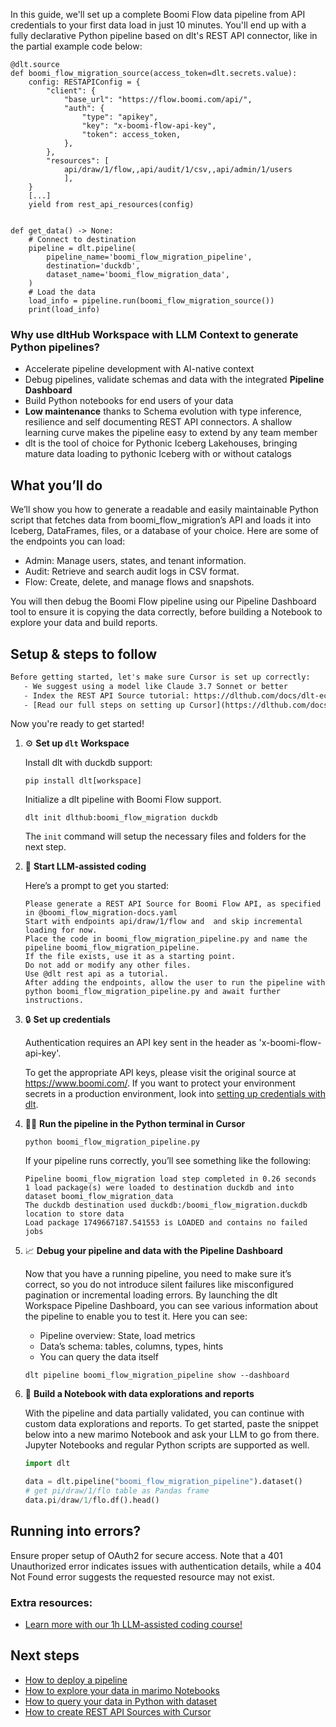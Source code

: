 In this guide, we'll set up a complete Boomi Flow data pipeline from API credentials to your first data load in just 10 minutes. You'll end up with a fully declarative Python pipeline based on dlt's REST API connector, like in the partial example code below:

```python-outcome
@dlt.source
def boomi_flow_migration_source(access_token=dlt.secrets.value):
    config: RESTAPIConfig = {
        "client": {
            "base_url": "https://flow.boomi.com/api/",
            "auth": {
                "type": "apikey",
                "key": "x-boomi-flow-api-key",
                "token": access_token,
            },
        },
        "resources": [
            api/draw/1/flow,,api/audit/1/csv,,api/admin/1/users
            ],
    }
    [...]
    yield from rest_api_resources(config)


def get_data() -> None:
    # Connect to destination
    pipeline = dlt.pipeline(
        pipeline_name='boomi_flow_migration_pipeline',
        destination='duckdb',
        dataset_name='boomi_flow_migration_data', 
    )
    # Load the data
    load_info = pipeline.run(boomi_flow_migration_source())
    print(load_info) 
```

### Why use dltHub Workspace with LLM Context to generate Python pipelines?

- Accelerate pipeline development with AI-native context
- Debug pipelines, validate schemas and data with the integrated **Pipeline Dashboard**
- Build Python notebooks for end users of your data
- **Low maintenance** thanks to Schema evolution with type inference, resilience and self documenting REST API connectors. A shallow learning curve makes the pipeline easy to extend by any team member
- dlt is the tool of choice for Pythonic Iceberg Lakehouses, bringing mature data loading to pythonic Iceberg with or without catalogs

## What you’ll do

We’ll show you how to generate a readable and easily maintainable Python script that fetches data from boomi_flow_migration’s API and loads it into Iceberg, DataFrames, files, or a database of your choice. Here are some of the endpoints you can load:

- Admin: Manage users, states, and tenant information.
- Audit: Retrieve and search audit logs in CSV format.
- Flow: Create, delete, and manage flows and snapshots.

You will then debug the Boomi Flow pipeline using our Pipeline Dashboard tool to ensure it is copying the data correctly, before building a Notebook to explore your data and build reports.

## Setup & steps to follow

```default
Before getting started, let's make sure Cursor is set up correctly:
   - We suggest using a model like Claude 3.7 Sonnet or better
   - Index the REST API Source tutorial: https://dlthub.com/docs/dlt-ecosystem/verified-sources/rest_api/ and add it to context as **@dlt rest api**
   - [Read our full steps on setting up Cursor](https://dlthub.com/docs/dlt-ecosystem/llm-tooling/cursor-restapi#23-configuring-cursor-with-documentation)
```

Now you're ready to get started!

1. ⚙️ **Set up `dlt` Workspace**
    
    Install dlt with duckdb support:
    ```shell
    pip install dlt[workspace]
    ```

    Initialize a dlt pipeline with Boomi Flow support.
    ```shell
    dlt init dlthub:boomi_flow_migration duckdb
    ```

    The `init` command will setup the necessary files and folders for the next step.
    
2. 🤠 **Start LLM-assisted coding**
    
    Here’s a prompt to get you started:
    
    ```prompt
    Please generate a REST API Source for Boomi Flow API, as specified in @boomi_flow_migration-docs.yaml 
    Start with endpoints api/draw/1/flow and  and skip incremental loading for now. 
    Place the code in boomi_flow_migration_pipeline.py and name the pipeline boomi_flow_migration_pipeline. 
    If the file exists, use it as a starting point. 
    Do not add or modify any other files. 
    Use @dlt rest api as a tutorial. 
    After adding the endpoints, allow the user to run the pipeline with python boomi_flow_migration_pipeline.py and await further instructions.
    ```

    
3. 🔒 **Set up credentials** 
    
    Authentication requires an API key sent in the header as 'x-boomi-flow-api-key'.
    
    To get the appropriate API keys, please visit the original source at https://www.boomi.com/.
    If you want to protect your environment secrets in a production environment, look into [setting up credentials with dlt](https://dlthub.com/docs/walkthroughs/add_credentials).
    
4. 🏃‍♀️ **Run the pipeline in the Python terminal in Cursor**
    
    ```shell
    python boomi_flow_migration_pipeline.py
    ```
    
    If your pipeline runs correctly, you’ll see something like the following:
    
    ```shell
    Pipeline boomi_flow_migration load step completed in 0.26 seconds
    1 load package(s) were loaded to destination duckdb and into dataset boomi_flow_migration_data
    The duckdb destination used duckdb:/boomi_flow_migration.duckdb location to store data
    Load package 1749667187.541553 is LOADED and contains no failed jobs
    ```
    
5. 📈 **Debug your pipeline and data with the Pipeline Dashboard**

    Now that you have a running pipeline, you need to make sure it’s correct, so you do not introduce silent failures like misconfigured pagination or incremental loading errors. By launching the dlt Workspace Pipeline Dashboard, you can see various information about the pipeline to enable you to test it. Here you can see:
    - Pipeline overview: State, load metrics
    - Data’s schema: tables, columns, types, hints
    - You can query the data itself
    
    ```shell
    dlt pipeline boomi_flow_migration_pipeline show --dashboard
    ```
    
6. 🐍 **Build a Notebook with data explorations and reports**

    With the pipeline and data partially validated, you can continue with custom data explorations and reports. To get started, paste the snippet below into a new marimo Notebook and ask your LLM to go from there. Jupyter Notebooks and regular Python scripts are supported as well.

    
    ```python
    import dlt

   data = dlt.pipeline("boomi_flow_migration_pipeline").dataset()
   # get pi/draw/1/flo table as Pandas frame
   data.pi/draw/1/flo.df().head()
    ```

## Running into errors?

Ensure proper setup of OAuth2 for secure access. Note that a 401 Unauthorized error indicates issues with authentication details, while a 404 Not Found error suggests the requested resource may not exist.

### Extra resources:

- [Learn more with our 1h LLM-assisted coding course!](https://www.youtube.com/watch?v=GGid70rnJuM)

## Next steps

- [How to deploy a pipeline](https://dlthub.com/docs/walkthroughs/deploy-a-pipeline)
- [How to explore your data in marimo Notebooks](https://dlthub.com/docs/general-usage/dataset-access/marimo)
- [How to query your data in Python with dataset](https://dlthub.com/docs/general-usage/dataset-access/dataset)
- [How to create REST API Sources with Cursor](https://dlthub.com/docs/dlt-ecosystem/llm-tooling/cursor-restapi)